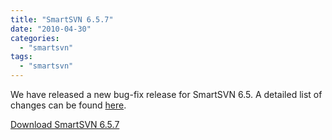 ```yaml
---
title: "SmartSVN 6.5.7"
date: "2010-04-30"
categories: 
  - "smartsvn"
tags: 
  - "smartsvn"
---
```


We have released a new bug-fix release for SmartSVN 6.5. A detailed list of changes can be found [here](http://www.syntevo.com/smartsvn/changelog.txt).

[Download SmartSVN 6.5.7](http://www.syntevo.com/smartsvn/download.html)
